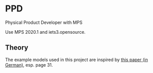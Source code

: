 # PPD
Physical Product Developer with MPS

Use MPS 2020.1 and iets3.opensource.


## Theory

The example models used in this project are inspired by [this paper (in German)](http://www.martinbirkholz.de/studium/koppelgetriebe.pdf), esp. page 31.
